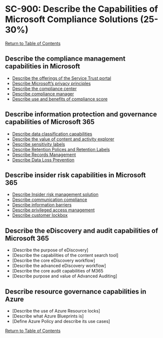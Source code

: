 # SC-900: Describe the Capabilities of Microsoft Compliance Solutions (25-30%)

[Return to Table of Contents](../README.md)

## Describe the compliance management capabilities in Microsoft
* [Describe the offerings of the Service Trust portal](11-Describe-the-offerings-of-the-Service-Trust-portal.md)
* [Describe Microsoft’s privacy principles](12-Describe-Microsofts-privacy-principles.md)
* [Describe the compliance center](13-Describe-the-compliance-center.md)
* [Describe compliance manager](14-Describe-compliance-manager.md)
* [Describe use and benefits of compliance score](15-Describe-use-and-benefits-of-compliance-score.md)
## Describe information protection and governance capabilities of Microsoft 365
* [Describe data classification capabilities](21-Describe-data-classification-capabilities.md)
* [Describe the value of content and activity explorer](22-Describe-the-value-of-content-and-activity-explorer.md)
* [Describe sensitivity labels](23-Describe-sensitivity-labels.md)
* [Describe Retention Polices and Retention Labels](24-Describe-Retention-Polices-and-Retention-Labels.md)
* [Describe Records Management](25-Describe-Records-Management.md)
* [Describe Data Loss Prevention](26-Describe-Data-Loss-Prevention.md)
## Describe insider risk capabilities in Microsoft 365
* [Describe Insider risk management solution](31-Describe-Insider-risk-management-solution.md)
* [Describe communication compliance](32-Describe-communication-compliance.md)
* [Describe information barriers](33-Describe-information-barriers.md)
* [Describe privileged access management](34-Describe-privileged-access-management.md)
* [Describe customer lockbox](35-Describe-customer-lockbox.md)
## Describe the eDiscovery and audit capabilities of Microsoft 365
* [Describe the purpose of eDiscovery]
* [Describe the capabilities of the content search tool]
* [Describe the core eDiscovery workflow]
* [Describe the advanced eDiscovery workflow]
* [Describe the core audit capabilities of M365
* [Describe purpose and value of Advanced Auditing]
## Describe resource governance capabilities in Azure
* [Describe the use of Azure Resource locks]
* [Describe what Azure Blueprints is]
* [Define Azure Policy and describe its use cases]

[Return to Table of Contents](../README.md)